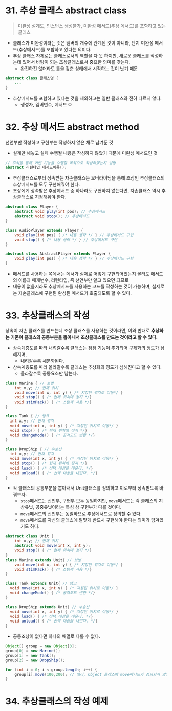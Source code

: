 # 31. 추상 클래스 abstract class

> 미완성 설계도, 인스턴스 생성불가, 미완성 메서드(추상 메서드)를 포함하고 있는 클래스
- 클래스가 미완성이라는 것은 멤버의 개수에 관계된 것이 아니라, 단지 미완성 메서드(추상메서드)를 포함하고 있다는 의미다.
- 추상 클래스 자체로는 클래스로서의 역할을 다 못 하지만, 새로운 클래스를 작성하는데 있어서 바탕이 되는 조상클래스로서 중요한 의미를 갖는다.
  - 완전하진 않더라도 틀을 갖춘 상태에서 시작하는 것이 낫기 때문

```java
abstract class 클래스명 {
    ...
}
```
- 추상메서드를 포함하고 있다는 것을 제외하고는 일반 클래스와 전혀 다르지 않다.
  - 생성자, 멤버변수, 메서드 O


# 32. 추상 메서드 abstract method
선언부만 작성하고 구현부는 작성하지 않은 채로 남겨둔 것
- 설계만 해놓고 실제 수행될 내용은 작성하지 않았기 때문에 미완성 메서드인 것
```java
// 주석을 통해 어떤 기능을 수행할 목적으로 작성하였는지 설명
abstract 리턴타입 메서드이름();
```
- 추상클래스로부터 상속받는 자손클래스는 오버라이딩을 통해 조상인 추상클래스의 추상메서드를 모두 구현해줘야 한다.
- 조상에게 상속받은 추상메서드 중 하나라도 구현하지 않는다면, 자손클래스 역시 추상클래스로 지정해줘야 한다.
```java
abstract class Player {
    abstract void play(int pos); // 추상메서드
    abstract void stop(); // 추상메서드
}

class AudioPlayer extends Player {
    void play(int pos) { /* 내용 생략 */ } // 추상메서드 구현
    void stop() { /* 내용 생략 */ } // 추상메서드 구현
}

abstract class AbstractPlayer extends Player {
    void play(int pos) { /* 내용 생략 */ } // 추상메서드 구현
}
```
- 메서드를 사용하는 쪽에서는 메서가 실제로 어떻게 구현되어있는지 몰라도 메서드의 이름과 매개변수, 리턴타입, 즉 선언부만 알고 있으면 되므로
- 내용이 없을지라도 추상메서드를 사용하는 코드를 작성하는 것이 가능하며, 실제로는 자손클래스에 구현된 완성된 메서드가 호출되도록 할 수 있다.


# 33. 추상클래스의 작성
상속이 자손 클래스를 만드는데 조상 클래스를 사용하는 것이라면, 이와 반대로 **추상화는 기존이 클래스의 공통부분을 뽑아내서 조상클래스를 만드는 것이라고 할 수 있다.**
- 상속계층도를 따라 내려갈수록 클래스는 점점 기능이 추가되어 구체화의 정도가 심해지며,
  - 내려갈수록 세분화된다.
- 상속계층도를 따라 올라갈수록 클래스는 추상화의 정도가 심해진다고 할 수 있다.
  - 올라갈수록 공통요소만 남는다.

```java
class Marine { // 보병
    int x,y; // 현재 위치
    void move(int x, int y) { /* 지정된 위치로 이동*/ }
    void stop() { /* 현재 위치에 정지 */}
    void stimPack() { /* 스팀팩 사용 */}
}

class Tank { // 탱크
  int x,y; // 현재 위치
  void move(int x, int y) { /* 지정된 위치로 이동*/ }
  void stop() { /* 현재 위치에 정지 */}
  void changeMode() { /* 공격모드 변환 */}
}

class DropShip { // 수송선
  int x,y; // 현재 위치
  void move(int x, int y) { /* 지정된 위치로 이동*/ }
  void stop() { /* 현재 위치에 정지 */}
  void load() { /* 선택 대상을 태운다. */}
  void unload() { /* 선택 대상을 내린다. */}
}
```
- 각 클래스의 공통부분을 뽑아내서 Unit클래스를 정의하고 이로부터 상속받도록 바꿔보자.
  - `stop`메서드는 선언부, 구현부 모두 동일하지만, `move`메서드는 각 클래스의 지상유닛, 공중유닛이라는 특성 상 구현부가 다를 것이다.
  - `move`메서드의 선언부는 동일하므로 추상메서드로 정의할 수 있다.
  - `move`메서드를 자신의 클래스에 알맞게 반드시 구현해야 한다는 의미가 담겨있기도 하다.


```java
abstract class Unit {   
    int x,y; // 현재 위치
    abstract void move(int x, int y);
    void stop() { /* 현재 위치에 정지 */}
}
class Marine extends Unit{ // 보병
    void move(int x, int y) { /* 지정된 위치로 이동*/ }
    void stimPack() { /* 스팀팩 사용 */}
}

class Tank extends Unit{ // 탱크
  void move(int x, int y) { /* 지정된 위치로 이동*/ }
  void changeMode() { /* 공격모드 변환 */}
}

class DropShip extends Unit{ // 수송선
  void move(int x, int y) { /* 지정된 위치로 이동*/ }
  void load() { /* 선택 대상을 태운다. */}
  void unload() { /* 선택 대상을 내린다. */}
}
```
- 공통조상이 없다면 하나의 배열로 다룰 수 없다. 
```java
Object[] group = new Object[3];
group[0] = new Marine();
group[1] = new Tank();
group[2] = new DropShip();

for (int i = 0; i < group.length; i++) {
    group[i].move(100,200); // 에러, Object 클래스에 move메서드가 정의되지 않았기 때문이다.
}
```

# 34. 추상클래스의 작성 예제